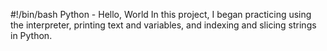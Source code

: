 #!/bin/bash
Python - Hello, World
In this project, I began practicing using the interpreter, printing text and variables, and indexing and slicing strings in Python.